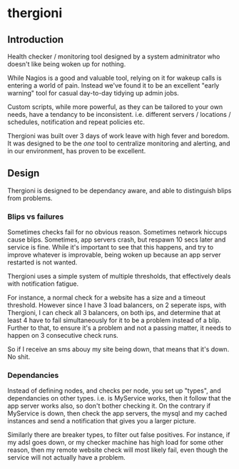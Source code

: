 # thergioni
## Introduction ##
Health checker / monitoring tool designed by a system adminitrator who doesn't like being woken up for nothing.

While Nagios is a good and valuable tool, relying on it for wakeup calls is entering a world of pain.
Instead we've found it to be an excellent "early warning" tool for casual day-to-day tidying up admin jobs.

Custom scripts, while more powerful, as they can be tailored to your own needs, have a tendancy to be inconsistent.
i.e. different servers / locations / schedules, notification and repeat policies etc.

Thergioni was built over 3 days of work leave with high fever and boredom.
It was designed to be the _one_ tool to centralize monitoring and alerting, and in our environment, has proven to be excellent.

## Design ##
Thergioni is designed to be dependancy aware, and able to distinguish blips from problems.

### Blips vs failures ###
Sometimes checks fail for no obvious reason. Sometimes network hiccups cause blips. Sometimes, app servers crash, but respawn 10 secs later and service is fine. While it's important to see that this happens, and try to improve whatever is improvable, being woken up because an app server restarted is not wanted.

Thergioni uses a simple system of multiple thresholds, that effectively deals with notification fatigue.

For instance, a normal check for a website has a size and a timeout threshold.
However since I have 3 load balancers, on 2 seperate isps, with Thergioni, I can check all 3 balancers, on both ips, and determine that at least 4 have to fail simultaneously for it to be a problem instead of a blip.
Further to that, to ensure it's a problem and not a passing matter, it needs to happen on 3 consecutive check runs.

So if I receive an sms abouy my site being down, that means that it's down. No shit.

### Dependancies ###
Instead of defining nodes, and checks per node, you set up "types", and dependancies on other types.
i.e. is MyService works, then it follow that the app server works also, so don't bother checking it.
On the contrary if MyService is down, then check the app servers, the mysql and my cached instances and send a notification that gives you a larger picture.

Similarly there are breaker types, to filter out false positives.
For instance, if my adsl goes down, or my checker machine has high load for some other reason, then my remote website check will most likely fail, even though the service will not actually have a problem.


